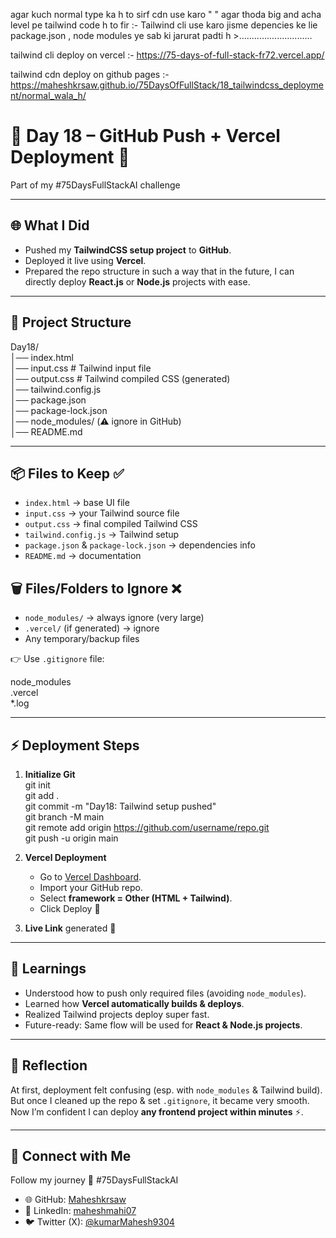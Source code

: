 agar kuch normal type ka h to sirf cdn use karo "<script src="https://cdn.tailwindcss.com"></script>
"
agar thoda big and acha level pe tailwind code h to fir :- Tailwind cli use karo jisme depencies ke lie package.json , node modules ye sab ki jarurat padti h >.............................


tailwind cli deploy on vercel :- https://75-days-of-full-stack-fr72.vercel.app/

tailwind cdn deploy on github pages :- https://maheshkrsaw.github.io/75DaysOfFullStack/18_tailwindcss_deployment/normal_wala_h/

# 📅 Day 18 – GitHub Push + Vercel Deployment 🚀  
Part of my #75DaysFullStackAI challenge  

---

## 🌐 What I Did  
- Pushed my **TailwindCSS setup project** to **GitHub**.  
- Deployed it live using **Vercel**.  
- Prepared the repo structure in such a way that in the future, I can directly deploy **React.js** or **Node.js** projects with ease.  

---

## 📂 Project Structure  

Day18/  
│── index.html  
│── input.css        # Tailwind input file  
│── output.css       # Tailwind compiled CSS (generated)  
│── tailwind.config.js  
│── package.json  
│── package-lock.json  
│── node_modules/    (⚠️ ignore in GitHub)  
│── README.md  

---

## 📦 Files to Keep ✅  
- `index.html` → base UI file  
- `input.css` → your Tailwind source file  
- `output.css` → final compiled Tailwind CSS  
- `tailwind.config.js` → Tailwind setup  
- `package.json` & `package-lock.json` → dependencies info  
- `README.md` → documentation  

## 🗑️ Files/Folders to Ignore ❌  
- `node_modules/` → always ignore (very large)  
- `.vercel/` (if generated) → ignore  
- Any temporary/backup files  

👉 Use `.gitignore` file:  

node_modules  
.vercel  
*.log  

---

## ⚡ Deployment Steps  
1. **Initialize Git**  
   git init  
   git add .  
   git commit -m "Day18: Tailwind setup pushed"  
   git branch -M main  
   git remote add origin https://github.com/username/repo.git  
   git push -u origin main  

2. **Vercel Deployment**  
   - Go to [Vercel Dashboard](https://vercel.com).  
   - Import your GitHub repo.  
   - Select **framework = Other (HTML + Tailwind)**.  
   - Click Deploy 🚀  

3. **Live Link** generated 🎉  

---

## 🔑 Learnings  
- Understood how to push only required files (avoiding `node_modules`).  
- Learned how **Vercel automatically builds & deploys**.  
- Realized Tailwind projects deploy super fast.  
- Future-ready: Same flow will be used for **React & Node.js projects**.  

---

## 🎯 Reflection  
At first, deployment felt confusing (esp. with `node_modules` & Tailwind build).  
But once I cleaned up the repo & set `.gitignore`, it became very smooth.  
Now I’m confident I can deploy **any frontend project within minutes** ⚡.  

---

## 🔗 Connect with Me  
Follow my journey 🚀 #75DaysFullStackAI  

- 🌐 GitHub: [Maheshkrsaw](https://github.com/Maheshkrsaw)  
- 💼 LinkedIn: [maheshmahi07](https://www.linkedin.com/in/maheshmahi07)  
- 🐦 Twitter (X): [@kumarMahesh9304](https://x.com/kumarMahesh9304)  
